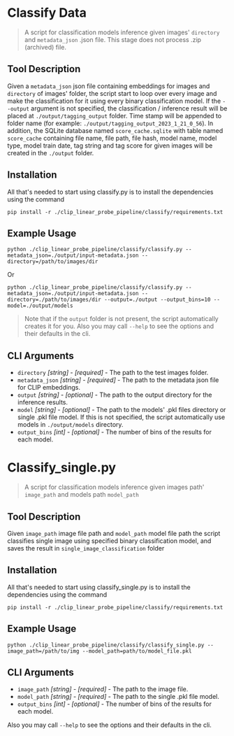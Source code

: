 # Classify Data

> A script for classification models inference given images' `directory` and `metadata_json` .json file. This stage does not process .zip (archived) file.

## Tool Description

Given a `metadata_json` json file containing embeddings for images and `directory` of images' folder, the script start to loop over every image and make the classification for it using every binary classification model. If the `--output` argument is not specified, the classification / inference result will be placed at `./output/tagging_output` folder. Time stamp will be appended to folder name (for example: `./output/tagging_output_2023_1_21_0_56`).
In addition, the SQLite database named `score_cache.sqlite` with table named `score_cache` containing file name, file path, file hash, model name, model type, model train date, tag string and tag score for given images will be created in the `./output` folder. 

## Installation
All that's needed to start using classify.py is to install the dependencies using the command
```
pip install -r ./clip_linear_probe_pipeline/classify/requirements.txt
```

## Example Usage

```
python ./clip_linear_probe_pipeline/classify/classify.py --metadata_json=./output/input-metadata.json --directory=/path/to/images/dir
```
Or

```
python ./clip_linear_probe_pipeline/classify/classify.py --metadata_json=./output/input-metadata.json --directory=./path/to/images/dir --output=./output --output_bins=10 --model=./output/models

```

> Note that if the `output` folder is not present, the script automatically creates it for you. 
Also you may call `--help` to see the options and their defaults in the cli. 

## CLI Arguments

* `directory` _[string]_ - _[required]_ - The path to the test images folder. 
* `metadata_json` _[string]_ - _[required]_ - The path to the metadata json file for CLIP embeddings. 
* `output` _[string]_ - _[optional]_ - The path to the output directory for the inference results. 
* `model` _[string]_ - _[optional]_ - The path to the models' .pkl files directory or single .pkl file model. If this is not specified, the script automatically use models in `./output/models` directory.
* `output_bins` _[int]_ - _[optional]_ -  The number of bins of the results for each model.


# Classify_single.py
> A script for classification models inference given images path' `image_path`  and models path `model_path`

## Tool Description

Given `image_path` image file path and `model_path` model file path the script classifies single image using specified binary classification model, and saves the result in `single_image_classification` folder 

## Installation
All that's needed to start using classify_single.py is to install the dependencies using the command
```
pip install -r ./clip_linear_probe_pipeline/classify/requirements.txt
```

## Example Usage
```
python ./clip_linear_probe_pipeline/classify/classify_single.py --image_path=/path/to/img --model_path=path/to/model_file.pkl 
```

## CLI Arguments
* `image_path` _[string]_ - _[required]_ - The path to the image file.
* `model_path` _[string]_ - _[required]_ - The path to the single .pkl file model.
* `output_bins` _[int]_ - _[optional]_ -  The number of bins of the results for each model.

Also you may call `--help` to see the options and their defaults in the cli. 
